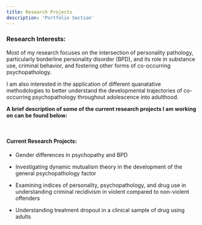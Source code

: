 ```yaml
---
title: Research Projects
description: 'Portfolio Section'
---
```



### Research Interests:

Most of my research focuses on the intersection of personality pathology, particularly borderline personality disorder (BPD), and its role in substance use, criminal behavior, and fostering other forms of co-occurring psychopathology. 

I am also interested in the application of different quanatative methodologies to better understand the developmental trajectories of co-occurring psychopathology throughout adolescence into adulthood.    

**A brief description of some of the current research projects I am working on can be found below:**
      
<br>



#### Current Research Projects:


  - Gender differences in psychopathy and BPD 
  
  - Investigating dynamic mutualism theory in the development of the general psychopathology factor
  
  - Examining indices of personality, psychopathology, and drug use in understanding criminal recidivism in violent compared to non-violent offenders
  
  - Understanding treatment dropout in a clinical sample of drug using adults 
  
  
<br><br>







